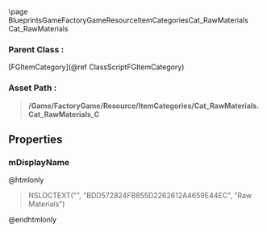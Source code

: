 \page BlueprintsGameFactoryGameResourceItemCategoriesCat_RawMaterials Cat_RawMaterials
### Parent Class :
[FGItemCategory](@ref ClassScriptFGItemCategory)
### Asset Path :
<b><blockquote>/Game/FactoryGame/Resource/ItemCategories/Cat_RawMaterials.Cat_RawMaterials_C</blockquote></b>
## Properties

### mDisplayName
@htmlonly
<blockquote>NSLOCTEXT("", "BDD572824FB855D2262612A4659E44EC", "Raw Materials")</blockquote>
@endhtmlonly

